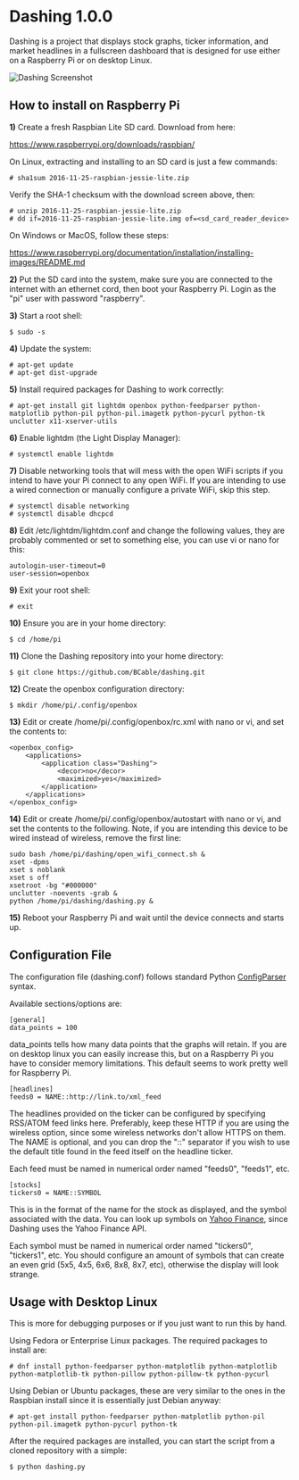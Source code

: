 Dashing 1.0.0
=============

Dashing is a project that displays stock graphs, ticker information, and market headlines in a fullscreen dashboard that is designed for use either on a Raspberry Pi or on desktop Linux.

![Dashing Screenshot](https://raw.githubusercontent.com/BCable/dashing/master/dashing_ss_01.png)


How to install on Raspberry Pi
------------------------------

**1)** Create a fresh Raspbian Lite SD card.  Download from here:

https://www.raspberrypi.org/downloads/raspbian/

On Linux, extracting and installing to an SD card is just a few commands:

    # sha1sum 2016-11-25-raspbian-jessie-lite.zip

Verify the SHA-1 checksum with the download screen above, then:

    # unzip 2016-11-25-raspbian-jessie-lite.zip
    # dd if=2016-11-25-raspbian-jessie-lite.img of=<sd_card_reader_device>

On Windows or MacOS, follow these steps:

https://www.raspberrypi.org/documentation/installation/installing-images/README.md

**2)** Put the SD card into the system, make sure you are connected to the internet with an ethernet cord, then boot your Raspberry Pi.  Login as the "pi" user with password "raspberry".

**3)** Start a root shell:

    $ sudo -s

**4)** Update the system:

    # apt-get update
    # apt-get dist-upgrade

**5)** Install required packages for Dashing to work correctly:

    # apt-get install git lightdm openbox python-feedparser python-matplotlib python-pil python-pil.imagetk python-pycurl python-tk unclutter x11-xserver-utils

**6)** Enable lightdm (the Light Display Manager):

    # systemctl enable lightdm

**7)** Disable networking tools that will mess with the open WiFi scripts if you intend to have your Pi connect to any open WiFi.  If you are intending to use a wired connection or manually configure a private WiFi, skip this step.

    # systemctl disable networking
    # systemctl disable dhcpcd

**8)** Edit /etc/lightdm/lightdm.conf and change the following values, they are probably commented or set to something else, you can use vi or nano for this:

    autologin-user-timeout=0
    user-session=openbox

**9)** Exit your root shell:

    # exit

**10)** Ensure you are in your home directory:

    $ cd /home/pi

**11)** Clone the Dashing repository into your home directory:

    $ git clone https://github.com/BCable/dashing.git

**12)** Create the openbox configuration directory:

    $ mkdir /home/pi/.config/openbox

**13)** Edit or create /home/pi/.config/openbox/rc.xml with nano or vi, and set the contents to:

    <openbox_config>
        <applications>
            <application class="Dashing">
                <decor>no</decor>
                <maximized>yes</maximized>
            </application>
        </applications>
    </openbox_config>

**14)** Edit or create /home/pi/.config/openbox/autostart with nano or vi, and set the contents to the following.  Note, if you are intending this device to be wired instead of wireless, remove the first line:

    sudo bash /home/pi/dashing/open_wifi_connect.sh &
    xset -dpms
    xset s noblank
    xset s off
    xsetroot -bg "#000000"
    unclutter -noevents -grab &
    python /home/pi/dashing/dashing.py &

**15)** Reboot your Raspberry Pi and wait until the device connects and starts up.


Configuration File
------------------

The configuration file (dashing.conf) follows standard Python [ConfigParser](https://docs.python.org/2/library/configparser.html) syntax.

Available sections/options are:

    [general]
    data_points = 100

data_points tells how many data points that the graphs will retain.  If you are on desktop linux you can easily increase this, but on a Raspberry Pi you have to consider memory limitations.  This default seems to work pretty well for Raspberry Pi.

    [headlines]
    feeds0 = NAME::http://link.to/xml_feed

The headlines provided on the ticker can be configured by specifying RSS/ATOM feed links here.  Preferably, keep these HTTP if you are using the wireless option, since some wireless networks don't allow HTTPS on them.  The NAME is optional, and you can drop the "::" separator if you wish to use the default title found in the feed itself on the headline ticker.

Each feed must be named in numerical order named "feeds0", "feeds1", etc.

    [stocks]
    tickers0 = NAME::SYMBOL

This is in the format of the name for the stock as displayed, and the symbol associated with the data.  You can look up symbols on [Yahoo Finance](https://finance.yahoo.com/), since Dashing uses the Yahoo Finance API.

Each symbol must be named in numerical order named "tickers0", "tickers1", etc.  You should configure an amount of symbols that can create an even grid (5x5, 4x5, 6x6, 8x8, 8x7, etc), otherwise the display will look strange.


Usage with Desktop Linux
------------------------

This is more for debugging purposes or if you just want to run this by hand.

Using Fedora or Enterprise Linux packages.  The required packages to install are:

    # dnf install python-feedparser python-matplotlib python-matplotlib python-matplotlib-tk python-pillow python-pillow-tk python-pycurl

Using Debian or Ubuntu packages, these are very similar to the ones in the Raspbian install since it is essentially just Debian anyway:

    # apt-get install python-feedparser python-matplotlib python-pil python-pil.imagetk python-pycurl python-tk

After the required packages are installed, you can start the script from a cloned repository with a simple:

    $ python dashing.py
